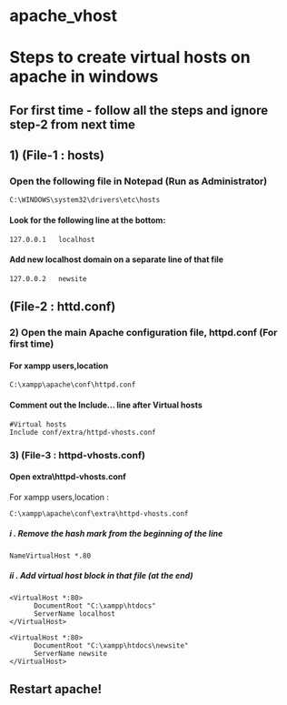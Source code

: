 # apache_vhost


# Steps to create virtual hosts on apache in windows

## For first time - follow all the steps and ignore step-2 from next time

## 1) (File-1 : hosts) 
###		Open the following file in Notepad (Run as Administrator)
		
```C:\WINDOWS\system32\drivers\etc\hosts ```


#### Look for the following line at the bottom:

```127.0.0.1   localhost ```

#### Add new localhost domain on a separate line of that file

```127.0.0.2   newsite ```
## (File-2 : httd.conf) 
### 2) Open the main Apache configuration file, httpd.conf (For first time)
		
#### For xampp users,location 

```C:\xampp\apache\conf\httpd.conf ```

#### Comment out the Include... line after Virtual hosts

```
#Virtual hosts
Include conf/extra/httpd-vhosts.conf
```



### 3) (File-3 : httpd-vhosts.conf) 
#### Open  extra\httpd-vhosts.conf

For xampp users,location :

```C:\xampp\apache\conf\extra\httpd-vhosts.conf ```

##### i . Remove the hash mark from the beginning of the line

```NameVirtualHost *.80	```

##### ii . Add virtual host block in that file (at the end)

```
<VirtualHost *:80>
	  DocumentRoot "C:\xampp\htdocs"
	  ServerName localhost
</VirtualHost>

<VirtualHost *:80>
	  DocumentRoot "C:\xampp\htdocs\newsite"
	  ServerName newsite
</VirtualHost>
```

## Restart apache!
